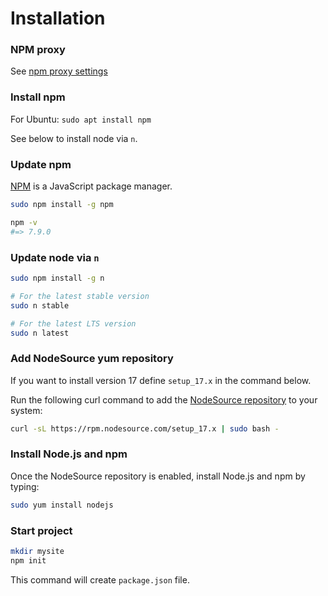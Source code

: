 # Installation

### NPM proxy

See [npm proxy settings](https://github.com/yesnik/linux-guides/blob/master/proxy.md#npm-proxy-settings)

### Install npm

For Ubuntu: `sudo apt install npm`

See below to install node via `n`.

### Update npm

[NPM](https://github.com/npm/cli) is a JavaScript package manager. 

```bash
sudo npm install -g npm

npm -v
#=> 7.9.0
```

### Update node via `n`

```bash
sudo npm install -g n

# For the latest stable version
sudo n stable

# For the latest LTS version
sudo n latest
```

### Add NodeSource yum repository

If you want to install version 17 define `setup_17.x` in the command below.

Run the following curl command to add the [NodeSource repository](https://github.com/nodesource/distributions) to your system:

```bash
curl -sL https://rpm.nodesource.com/setup_17.x | sudo bash -
```

### Install Node.js and npm

Once the NodeSource repository is enabled, install Node.js and npm by typing:

```bash
sudo yum install nodejs
```

### Start project

```bash
mkdir mysite
npm init
```

This command will create `package.json` file.
